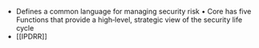 - Defines a common language for managing security risk
  • Core has five Functions that provide a high‐level, strategic view of the security life cycle
- [[IPDRR]]